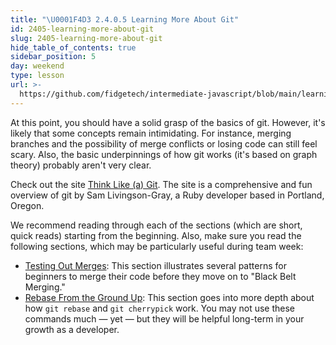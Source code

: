 ```yaml
---
title: "\U0001F4D3 2.4.0.5 Learning More About Git"
id: 2405-learning-more-about-git
slug: 2405-learning-more-about-git
hide_table_of_contents: true
sidebar_position: 5
day: weekend
type: lesson
url: >-
  https://github.com/fidgetech/intermediate-javascript/blob/main/learning_more_about_git.md
---
```


At this point, you should have a solid grasp of the basics of git. However, it's likely that some concepts remain intimidating. For instance, merging branches and the possibility of merge conflicts or losing code can still feel scary. Also, the basic underpinnings of how git works (it's based on graph theory) probably aren't very clear.

Check out the site [Think Like (a) Git](http://think-like-a-git.net/). The site is a comprehensive and fun overview of git by Sam Livingson-Gray, a Ruby developer based in Portland, Oregon.

We recommend reading through each of the sections (which are short, quick reads) starting from the beginning. Also, make sure you read the following sections, which may be particularly useful during team week:

* [Testing Out Merges](http://think-like-a-git.net/sections/testing-out-merges.html): This section illustrates several patterns for beginners to merge their code before they move on to "Black Belt Merging."
* [Rebase From the Ground Up](http://think-like-a-git.net/sections/rebase-from-the-ground-up.html): This section goes into more depth about how `git rebase` and `git cherrypick` work. You may not use these commands much — yet — but they will be helpful long-term in your growth as a developer.

